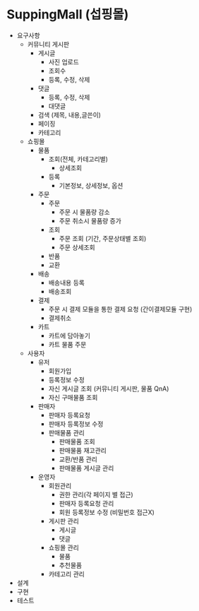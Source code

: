 # SuppingMall (섭핑몰)

- 요구사항
  - 커뮤니티 게시판
    - 게시글
      - 사진 업로드
      - 조회수
      - 등록, 수정, 삭제
    - 댓글
      - 등록, 수정, 삭제
      - 대댓글
    - 검색 (제목, 내용,글쓴이)
    - 페이징
    - 카테고리
  - 쇼핑몰
    - 물품
      - 조회(전체, 카테고리별)
        - 상세조회
      - 등록
        - 기본정보, 상세정보, 옵션
    - 주문
      - 주문
        - 주문 시 물품량 감소
        - 주문 취소시 물품량 증가
      - 조회
        - 주문 조회 (기간, 주문상태별 조회)
        - 주문 상세조회
      - 반품
      - 교환
    - 배송
      - 배송내용 등록
      - 배송조회
    - 결제
      - 주문 시 결제 모듈을 통한 결제 요청 (간이결제모듈 구현)
      - 결제취소
    - 카트
      - 카트에 담아놓기
      - 카트 물품 주문
  - 사용자
    - 유저
      - 회원가입
      - 등록정보 수정
      - 자신 게시글 조회 (커뮤니티 게시판, 물품 QnA)
      - 자신 구매물품 조회
    - 판매자
      - 판매자 등록요청
      - 판매자 등록정보 수정
      - 판매물품 관리
        - 판매물품 조회
        - 판매물품 재고관리
        - 교환/반품 관리
        - 판매물품 게시글 관리
    - 운영자
      - 회원관리
        - 권한 관리(각 페이지 별 접근)
        - 판매자 등록요청 관리
        - 회원 등록정보 수정 (비밀번호 접근X)
      - 게시판 관리
        - 게시글
        - 댓글
      - 쇼핑몰 관리
        - 물품
        - 추천물품
      - 카테고리 관리
- 설계
- 구현
- 테스트